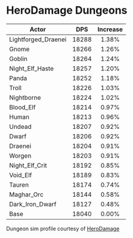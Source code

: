 # HeroDamage Dungeons
| Actor | DPS | Increase |
|---|:---:|:---:|
|Lightforged_Draenei|18288|1.38%|
|Gnome|18266|1.26%|
|Goblin|18264|1.24%|
|Night_Elf_Haste|18257|1.20%|
|Panda|18252|1.18%|
|Troll|18226|1.03%|
|Nightborne|18224|1.02%|
|Blood_Elf|18214|0.97%|
|Human|18213|0.96%|
|Undead|18207|0.92%|
|Dwarf|18206|0.92%|
|Draenei|18204|0.91%|
|Worgen|18203|0.91%|
|Night_Elf_Crit|18192|0.85%|
|Void_Elf|18189|0.83%|
|Tauren|18174|0.74%|
|Maghar_Orc|18144|0.58%|
|Dark_Iron_Dwarf|18127|0.48%|
|Base|18040|0.00%|

 Dungeon sim profile courtesy of [HeroDamage](https://www.herodamage.com/)
